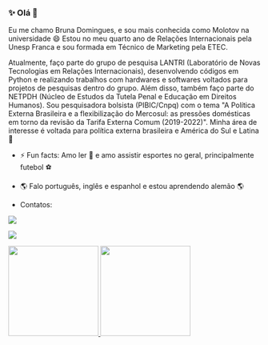 ### ✨ Olá 👋

Eu me chamo Bruna Domingues, e sou mais conhecida como Molotov na universidade 😄 Estou no meu quarto ano de Relações Internacionais pela Unesp Franca e sou formada em Técnico de Marketing pela ETEC.


Atualmente, faço parte do grupo de pesquisa LANTRI (Laboratório de Novas Tecnologias em Relações Internacionais), desenvolvendo códigos em Python e realizando trabalhos com hardwares e softwares voltados para projetos de pesquisas dentro do grupo. Além disso, também faço parte do NETPDH (Núcleo de Estudos da Tutela Penal e Educação em Direitos Humanos). Sou pesquisadora bolsista (PIBIC/Cnpq) com o tema "A Política Externa Brasileira e a flexibilização do Mercosul: as pressões domésticas em
torno da revisão da Tarifa Externa Comum (2019-2022)". Minha área de interesse é voltada para política externa brasileira e América do Sul e Latina 📒


- ⚡ Fun facts: Amo ler 📖 e amo assistir esportes no geral, principalmente futebol ⚽
- 🌎 Falo português, inglês e espanhol e estou aprendendo alemão 🌎



- Contatos:

<a href = "mailto:contato@bruna.domingues01@unesp.br"><img src="https://img.shields.io/badge/Gmail-D14836?style=for-the-badge&logo=gmail&logoColor=white" target="_blank"></a>

<a href="https://www.linkedin.com/in/bruna-domingues-6b3682214/" target="_blank"><img src="https://img.shields.io/badge/-LinkedIn-%230077B5?style=for-the-badge&logo=linkedin&logoColor=white" target="_blank"></a>   
</div>


<div>
<a href="https://github.com/brudomingues">
<img height="180em" src="https://github-readme-stats.vercel.app/api/top-langs/?username=brudomingues&layout=compact&langs_count=7&theme=dracula"/>
<img height="180em" src="https://github-readme-stats.vercel.app/api?username=brudomingues&show_icons=true&theme=dracula&include_all_commits=true&count_private=true"/>
</div>
  
